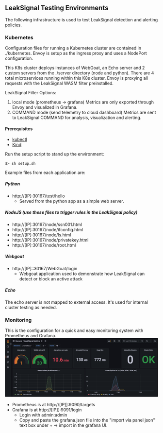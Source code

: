 ## LeakSignal Testing Environments

The following infrastructure is used to test LeakSignal detection and alerting policies. 

### Kubernetes
Configuration files for running a Kubernetes cluster are contained in ./kubernetes. Envoy is setup as the ingress proxy and uses a NodePort configuration. 

This K8s cluster deploys instances of WebGoat, an Echo server and 2 custom servers from the ./server directory (node and python). There are 4 total microservices running within this K8s cluster. Envoy is proxying all requests with the LeakSignal WASM filter preinstalled.

LeakSignal Filter Options:
1. local mode (prometheus -> grafana) Metrics are only exported through Envoy and visualized in Grafana.
2. COMMAND mode (send telemetry to cloud dashboard) Metrics are sent to LeakSignal COMMAND for analysis, visualization and alerting. 

#### Prerequisites
* [kubectl](https://kubernetes.io/docs/reference/kubectl/overview/)
* [Kind](https://kind.sigs.k8s.io/docs/user/quick-start/)

Run the setup script to stand up the environment:
```
$> sh setup.sh
```

Example files from each application are:
##### Python
* http://[IP]:30167/test/hello
  * Served from the python app as a simple web server.
  
##### NodeJS (use these files to trigger rules in the LeakSignal policy)
* http://[IP]:30167/node/ssn001.html 
* http://[IP]:30167/node/ifconfig.html
* http://[IP]:30167/node/ls.html
* http://[IP]:30167/node/privatekey.html
* http://[IP]:30167/node/root.html

##### Webgoat
* http://[IP]::30167/WebGoat/login
  * Webgoat application used to demonstrate how LeakSignal can detect or block an active attack
##### Echo
The echo server is not mapped to external access. It's used for internal cluster testing as needed.

### Monitoring

This is the configuration for a quick and easy monitoring system with Prometheus and Grafana. 
![](/assets/LS-dashboard-grafana.png)
* Prometheus is at http://[IP]]:9090/targets
* Grafana is at http://[IP]]:9091/login
  * Login with admin:admin
  * Copy and paste the grafana.json file into the "import via panel json" text box under + -> import in the grafana UI.
  

